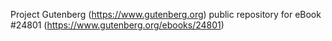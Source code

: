 Project Gutenberg (https://www.gutenberg.org) public repository for eBook #24801 (https://www.gutenberg.org/ebooks/24801)
